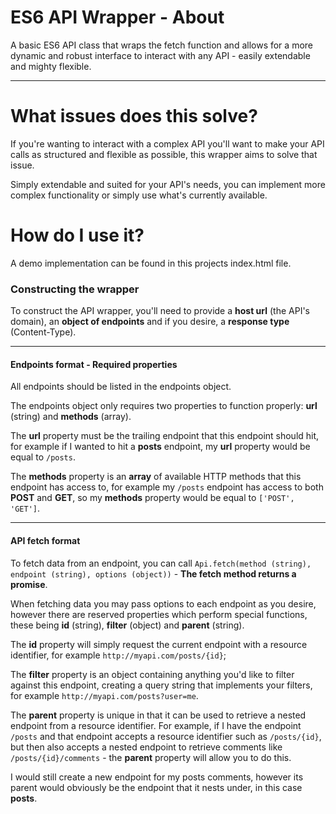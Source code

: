 # ES6 API Wrapper - About
A basic ES6 API class that wraps the fetch function and allows for a more dynamic and robust interface to interact with any API - easily extendable and mighty flexible.

---

# What issues does this solve?
If you're wanting to interact with a complex API you'll want to make your API calls as structured and flexible as possible, this wrapper aims to solve that issue.

Simply extendable and suited for your API's needs, you can implement more complex functionality or simply use what's currently available.

# How do I use it?
A demo implementation can be found in this projects index.html file.

### Constructing the wrapper
To construct the API wrapper, you'll need to provide a __host url__ (the API's domain), an __object of endpoints__ and if you desire, a __response type__ (Content-Type).

---

#### Endpoints format - Required properties
All endpoints should be listed in the endpoints object.

The endpoints object only requires two properties to function properly: __url__ (string) and __methods__ (array).

The __url__ property must be the trailing endpoint that this endpoint should hit, for example if I wanted to hit a __posts__ endpoint, my __url__ property would be equal to `/posts`.

The __methods__ property is an __array__ of available HTTP methods that this endpoint has access to, for example my `/posts` endpoint has access to both __POST__ and __GET__, so my __methods__ property would be equal to `['POST', 'GET']`.

---

#### API fetch format
To fetch data from an endpoint, you can call `Api.fetch(method (string), endpoint (string), options (object))` - __The fetch method returns a promise__.

When fetching data you may pass options to each endpoint as you desire, however there are reserved properties which perform special functions, these being __id__ (string), __filter__ (object) and __parent__ (string).

The __id__ property will simply request the current endpoint with a resource identifier, for example `http://myapi.com/posts/{id}`;

The __filter__ property is an object containing anything you'd like to filter against this endpoint, creating a query string that implements your filters, for example `http://myapi.com/posts?user=me`.

The __parent__ property is unique in that it can be used to retrieve a nested endpoint from a resource identifier. For example, if I have the endpoint `/posts` and that endpoint accepts a resource identifier such as `/posts/{id}`, but then also accepts a nested endpoint to retrieve comments like `/posts/{id}/comments` - the __parent__ property will allow you to do this.

I would still create a new endpoint for my posts comments, however its parent would obviously be the endpoint that it nests under, in this case __posts__.
